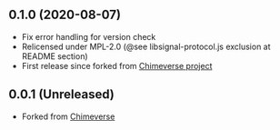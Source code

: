## 0.1.0 (2020-08-07)

- Fix error handling for version check
- Relicensed under MPL-2.0 (@see libsignal-protocol.js exclusion at README section)
- First release since forked from [Chimeverse project](https://github.com/nick-denry/Chimeverse)

## 0.0.1 (Unreleased)

- Forked from [Chimeverse](https://github.com/nick-denry/Chimeverse)
